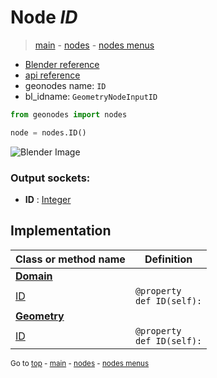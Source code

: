 # Node *ID*

> [main](../structure.md) - [nodes](nodes.md) - [nodes menus](nodes_menus.md)

- [Blender reference](https://docs.blender.org/manual/en/latest/modeling/geometry_nodes/input/id.html)
- [api reference](https://docs.blender.org/api/current/bpy.types.GeometryNodeInputID.html)
- geonodes name: `ID`
- bl_idname: `GeometryNodeInputID`

```python
from geonodes import nodes

node = nodes.ID()
```

![Blender Image](https://docs.blender.org/manual/en/latest/_images/node-types_GeometryNodeInputID.webp)

### Output sockets:

- **ID** : [Integer](Integer.md)

## Implementation

| Class or method name | Definition |
|----------------------|------------|
| **[Domain](Domain.md)** |
| [ID](Domain.md#ID-property) | `@property`<br> `def ID(self):` |
| **[Geometry](Geometry.md)** |
| [ID](Geometry.md#ID-property) | `@property`<br> `def ID(self):` |

<sub>Go to [top](#node-ID) - [main](../structure.md) - [nodes](nodes.md) - [nodes menus](nodes_menus.md)</sub>

